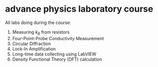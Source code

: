 # advance physics laboratory course
All labs doing during the course:
1. Measuring $k_B$ from resistors
2. Four-Point-Probe Conductivity Measurement
3. Circular Diffraction
4. Lock-In Amplification
5. Long-time data collecting using LabVIEW
6. Density Functional Theory (DFT) calculation
